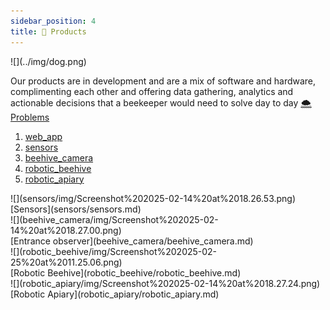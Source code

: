 ```yaml
---
sidebar_position: 4
title: 🍯 Products
---
```


<div style={{ height:200, overflow:"hidden", verticalAlign:"middle", marginBottom:10, borderRadius:5 }}><div style={{ marginTop: "-10%" }}>
![](../img/dog.png)
</div></div>

Our products are in development and are a mix of software and hardware, complimenting each other and offering data gathering, analytics and actionable decisions that a beekeeper would need to solve day to day [🌨️ Problems](../🌨️%20Problems/🌨️%20Problems.md)

1. [web_app](web_app/web_app.md)
2. [sensors](sensors/sensors.md)
3. [beehive_camera](beehive_camera/beehive_camera.md)
4. [robotic_beehive](robotic_beehive/robotic_beehive.md)
5. [robotic_apiary](robotic_apiary/robotic_apiary.md)

<div style={{display: 'flex'}}>
<div style={{width:200}}>
![](sensors/img/Screenshot%202025-02-14%20at%2018.26.53.png)
<br />
[Sensors](sensors/sensors.md)
</div>

<div style={{width:200}}>
![](beehive_camera/img/Screenshot%202025-02-14%20at%2018.27.00.png)
<br />
[Entrance observer](beehive_camera/beehive_camera.md)
</div>

<div style={{width:200}}>
![](robotic_beehive/img/Screenshot%202025-02-25%20at%2011.25.06.png)
<br />
[Robotic Beehive](robotic_beehive/robotic_beehive.md)
</div>

<div style={{width:200}}>
![](robotic_apiary/img/Screenshot%202025-02-14%20at%2018.27.24.png)
<br />
[Robotic Apiary](robotic_apiary/robotic_apiary.md)
</div>

</div>

